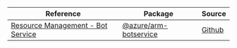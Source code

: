 | Reference | Package | Source |
|---|---|---|
|[Resource Management - Bot Service](arm-botservice-readme.md)|[@azure/arm-botservice](https://www.npmjs.com/package/@azure/arm-botservice)|[Github](https://github.com/Azure/azure-sdk-for-js/blob/main/sdk/botservice/arm-botservice)|
